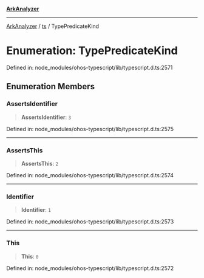 [**ArkAnalyzer**](../../../../README.md)

***

[ArkAnalyzer](../../../../globals.md) / [ts](../README.md) / TypePredicateKind

# Enumeration: TypePredicateKind

Defined in: node\_modules/ohos-typescript/lib/typescript.d.ts:2571

## Enumeration Members

### AssertsIdentifier

> **AssertsIdentifier**: `3`

Defined in: node\_modules/ohos-typescript/lib/typescript.d.ts:2575

***

### AssertsThis

> **AssertsThis**: `2`

Defined in: node\_modules/ohos-typescript/lib/typescript.d.ts:2574

***

### Identifier

> **Identifier**: `1`

Defined in: node\_modules/ohos-typescript/lib/typescript.d.ts:2573

***

### This

> **This**: `0`

Defined in: node\_modules/ohos-typescript/lib/typescript.d.ts:2572
